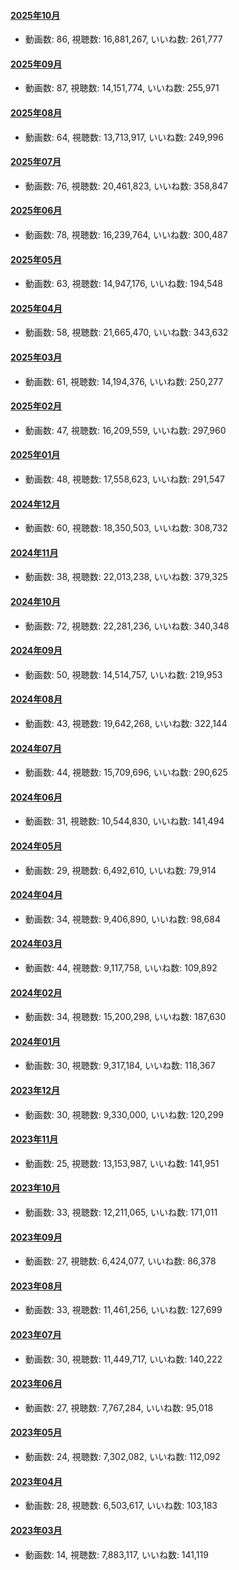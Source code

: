 #### [2025年10月](videos/202510 "wikilink")

-   動画数: 86, 視聴数: 16,881,267, いいね数: 261,777

#### [2025年09月](videos/202509 "wikilink")

-   動画数: 87, 視聴数: 14,151,774, いいね数: 255,971

#### [2025年08月](videos/202508 "wikilink")

-   動画数: 64, 視聴数: 13,713,917, いいね数: 249,996

#### [2025年07月](videos/202507 "wikilink")

-   動画数: 76, 視聴数: 20,461,823, いいね数: 358,847

#### [2025年06月](videos/202506 "wikilink")

-   動画数: 78, 視聴数: 16,239,764, いいね数: 300,487

#### [2025年05月](videos/202505 "wikilink")

-   動画数: 63, 視聴数: 14,947,176, いいね数: 194,548

#### [2025年04月](videos/202504 "wikilink")

-   動画数: 58, 視聴数: 21,665,470, いいね数: 343,632

#### [2025年03月](videos/202503 "wikilink")

-   動画数: 61, 視聴数: 14,194,376, いいね数: 250,277

#### [2025年02月](videos/202502 "wikilink")

-   動画数: 47, 視聴数: 16,209,559, いいね数: 297,960

#### [2025年01月](videos/202501 "wikilink")

-   動画数: 48, 視聴数: 17,558,623, いいね数: 291,547

#### [2024年12月](videos/202412 "wikilink")

-   動画数: 60, 視聴数: 18,350,503, いいね数: 308,732

#### [2024年11月](videos/202411 "wikilink")

-   動画数: 38, 視聴数: 22,013,238, いいね数: 379,325

#### [2024年10月](videos/202410 "wikilink")

-   動画数: 72, 視聴数: 22,281,236, いいね数: 340,348

#### [2024年09月](videos/202409 "wikilink")

-   動画数: 50, 視聴数: 14,514,757, いいね数: 219,953

#### [2024年08月](videos/202408 "wikilink")

-   動画数: 43, 視聴数: 19,642,268, いいね数: 322,144

#### [2024年07月](videos/202407 "wikilink")

-   動画数: 44, 視聴数: 15,709,696, いいね数: 290,625

#### [2024年06月](videos/202406 "wikilink")

-   動画数: 31, 視聴数: 10,544,830, いいね数: 141,494

#### [2024年05月](videos/202405 "wikilink")

-   動画数: 29, 視聴数: 6,492,610, いいね数: 79,914

#### [2024年04月](videos/202404 "wikilink")

-   動画数: 34, 視聴数: 9,406,890, いいね数: 98,684

#### [2024年03月](videos/202403 "wikilink")

-   動画数: 44, 視聴数: 9,117,758, いいね数: 109,892

#### [2024年02月](videos/202402 "wikilink")

-   動画数: 34, 視聴数: 15,200,298, いいね数: 187,630

#### [2024年01月](videos/202401 "wikilink")

-   動画数: 30, 視聴数: 9,317,184, いいね数: 118,367

#### [2023年12月](videos/202312 "wikilink")

-   動画数: 30, 視聴数: 9,330,000, いいね数: 120,299

#### [2023年11月](videos/202311 "wikilink")

-   動画数: 25, 視聴数: 13,153,987, いいね数: 141,951

#### [2023年10月](videos/202310 "wikilink")

-   動画数: 33, 視聴数: 12,211,065, いいね数: 171,011

#### [2023年09月](videos/202309 "wikilink")

-   動画数: 27, 視聴数: 6,424,077, いいね数: 86,378

#### [2023年08月](videos/202308 "wikilink")

-   動画数: 33, 視聴数: 11,461,256, いいね数: 127,699

#### [2023年07月](videos/202307 "wikilink")

-   動画数: 30, 視聴数: 11,449,717, いいね数: 140,222

#### [2023年06月](videos/202306 "wikilink")

-   動画数: 27, 視聴数: 7,767,284, いいね数: 95,018

#### [2023年05月](videos/202305 "wikilink")

-   動画数: 24, 視聴数: 7,302,082, いいね数: 112,092

#### [2023年04月](videos/202304 "wikilink")

-   動画数: 28, 視聴数: 6,503,617, いいね数: 103,183

#### [2023年03月](videos/202303 "wikilink")

-   動画数: 14, 視聴数: 7,883,117, いいね数: 141,119

